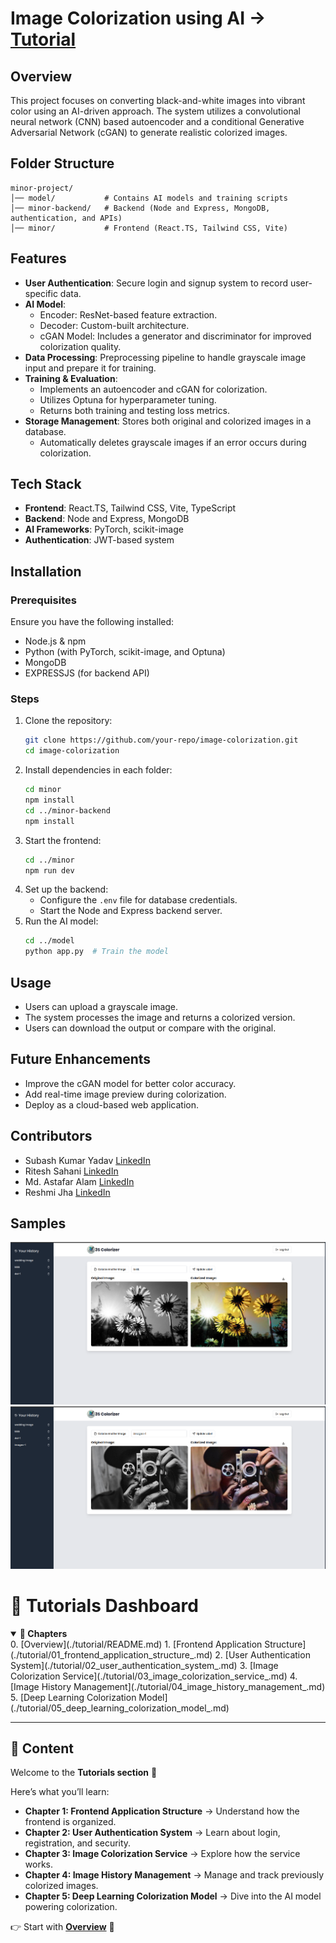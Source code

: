 # Image Colorization using AI → [Tutorial](./tutorial) 

## Overview
This project focuses on converting black-and-white images into vibrant color using an AI-driven approach. The system utilizes a convolutional neural network (CNN) based autoencoder and a conditional Generative Adversarial Network (cGAN) to generate realistic colorized images.

## Folder Structure
```
minor-project/
│── model/           # Contains AI models and training scripts
│── minor-backend/   # Backend (Node and Express, MongoDB, authentication, and APIs)
│── minor/           # Frontend (React.TS, Tailwind CSS, Vite)
```

## Features
- **User Authentication**: Secure login and signup system to record user-specific data.
- **AI Model**: 
  - Encoder: ResNet-based feature extraction.
  - Decoder: Custom-built architecture.
  - cGAN Model: Includes a generator and discriminator for improved colorization quality.
- **Data Processing**: Preprocessing pipeline to handle grayscale image input and prepare it for training.
- **Training & Evaluation**: 
  - Implements an autoencoder and cGAN for colorization.
  - Utilizes Optuna for hyperparameter tuning.
  - Returns both training and testing loss metrics.
- **Storage Management**: Stores both original and colorized images in a database.
  - Automatically deletes grayscale images if an error occurs during colorization.

## Tech Stack
- **Frontend**: React.TS, Tailwind CSS, Vite, TypeScript
- **Backend**: Node and Express, MongoDB
- **AI Frameworks**: PyTorch, scikit-image
- **Authentication**: JWT-based system

## Installation
### Prerequisites
Ensure you have the following installed:
- Node.js & npm
- Python (with PyTorch, scikit-image, and Optuna)
- MongoDB
- EXPRESSJS (for backend API)

### Steps
1. Clone the repository:
   ```sh
   git clone https://github.com/your-repo/image-colorization.git
   cd image-colorization
   ```
2. Install dependencies in each folder:
   ```sh
   cd minor
   npm install
   cd ../minor-backend
   npm install
   ```
3. Start the frontend:
   ```sh
   cd ../minor
   npm run dev
   ```
4. Set up the backend:
   - Configure the `.env` file for database credentials.
   - Start the Node and Express backend server.
5. Run the AI model:
   ```sh
   cd ../model
   python app.py  # Train the model
   ```

## Usage
- Users can upload a grayscale image.
- The system processes the image and returns a colorized version.
- Users can download the output or compare with the original.

## Future Enhancements
- Improve the cGAN model for better color accuracy.
- Add real-time image preview during colorization.
- Deploy as a cloud-based web application.

## Contributors
- Subash Kumar Yadav [LinkedIn](https://www.linkedin.com/in/subash-kumar-yadav/)
- Ritesh Sahani  [LinkedIn](https://www.linkedin.com/in/ritesh-sahani-548a4219a/)
- Md. Astafar Alam [LinkedIn](https://www.linkedin.com/in/md-astafar-alam-b00985307/)
- Reshmi Jha [LinkedIn](https://www.linkedin.com/in/reshmijha023/)

## Samples
![Sample 1](./sample1.png)
![Sample 2](./sample2.png)


# 📘 Tutorials Dashboard

<details open>
<summary><b>📑 Chapters</b></summary>
0. [Overview](./tutorial/README.md)
1. [Frontend Application Structure](./tutorial/01_frontend_application_structure_.md)  
2. [User Authentication System](./tutorial/02_user_authentication_system_.md)  
3. [Image Colorization Service](./tutorial/03_image_colorization_service_.md)  
4. [Image History Management](./tutorial/04_image_history_management_.md)  
5. [Deep Learning Colorization Model](./tutorial/05_deep_learning_colorization_model_.md)  

</details>

---

## 📖 Content

Welcome to the **Tutorials section** 🎯  

Here’s what you’ll learn:  

- **Chapter 1: Frontend Application Structure** → Understand how the frontend is organized.  
- **Chapter 2: User Authentication System** → Learn about login, registration, and security.  
- **Chapter 3: Image Colorization Service** → Explore how the service works.  
- **Chapter 4: Image History Management** → Manage and track previously colorized images.  
- **Chapter 5: Deep Learning Colorization Model** → Dive into the AI model powering colorization.  

👉 Start with **[Overview](./tutorial/README.md)** 🚀

